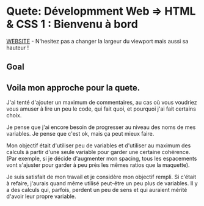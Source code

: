 

# Quete: Dévelopmment Web => HTML & CSS 1 : Bienvenu à bord

[WEBSITE](https://dodeun.github.io/HTML-CSS-Bienvenue_a_bord/) - N'hesitez pas a changer la largeur du viewport mais aussi sa hauteur !

## Goal

## Voila mon approche pour la quete.

J'ai tenté d'ajouter un maximum de commentaires, au cas où vous voudriez vous amuser à lire un peu le code, qui fait quoi, et pourquoi j'ai fait certains choix.

Je pense que j'ai encore besoin de progresser au niveau des noms de mes variables. Je pense que c'est ok, mais ça peut mieux faire.

Mon objectif était d'utiliser peu de variables et d'utiliser au maximum des calculs à partir d'une seule variable pour garder une certaine cohérence. (Par exemple, si je décide d'augmenter mon spacing, tous les espacements vont s'ajuster pour garder à peu près les mêmes ratios que la maquette).

Je suis satisfait de mon travail et je considère mon objectif rempli. Si c'était à refaire, j'aurais quand même utilisé peut-être un peu plus de variables. Il y a des calculs qui, parfois, perdent un peu de sens et qui auraient mérité d'avoir leur propre variable.
